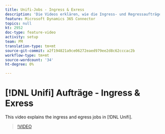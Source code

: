```yaml
---
title: Unifi-Jobs - Ingress & Exress
description: 'Die Videos erklären, wie die Ingress- und Regressaufträge in Unifi für den Microsoft Dynamics 365 Connector konfiguriert werden.  '
feature: Microsoft Dynamics 365 Connector
topics: null
kt: 2952
doc-type: feature-video
activity: setup
team: PM
translation-type: tm+mt
source-git-commit: a2f194821a9ce06272eaed979ee2d8c62cccac2b
workflow-type: tm+mt
source-wordcount: '34'
ht-degree: 0%

---
```



# [!DNL Unifi] Aufträge - Ingress &amp; Exress

This video explains the ingress and egress jobs in [!DNL Unifi].

>[!VIDEO](https://video.tv.adobe.com/v/27396?quality=12)
